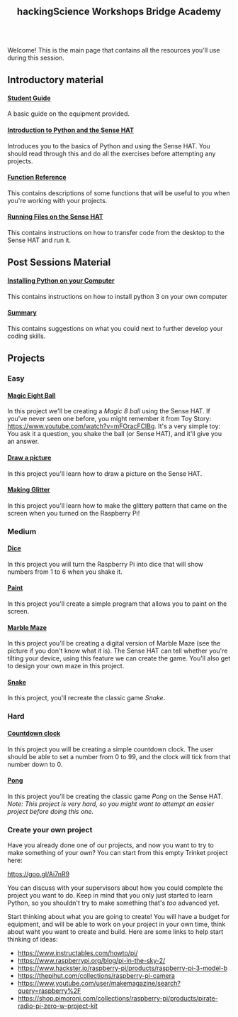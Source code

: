 <h2 align = "center"> hackingScience Workshops Bridge Academy </h2>

<br><br>

Welcome! This is the main page that contains all the resources you'll use during this session. 


## Introductory material

#### [Student Guide](./docs/student_guide.md)

A basic guide on the equipment provided. 

#### [Introduction to Python and the Sense HAT](./docs/sense_hat_intro.md)

Introduces you to the basics of Python and using the Sense HAT. You should
read through this and do all the exercises before attempting any projects.

#### [Function Reference](./docs/function_reference.md)

This contains descriptions of some functions that will be useful to you
when you're working with your projects.

#### [Running Files on the Sense HAT](./docs/running_files_on_the_sense_hat.md)

This contains instructions on how to transfer code from the desktop to the Sense HAT and run it.

## Post Sessions Material

#### [Installing Python on your Computer](./docs/guide_to_installing_python.md)
This contains instructions on how to install python 3 on your own computer

#### [Summary](./docs/what_you_have_learnt.md)
This contains suggestions on what you could next to further develop your coding skills.

## Projects


### Easy

#### [Magic Eight Ball](./docs/magic_eight_ball.md)

In this project we'll be creating a *Magic 8 ball* using the Sense HAT. If you've never seen one
before, you might remember it from Toy Story: <a href="https://www.youtube.com/watch?v=mFOracFClBg">https://www.youtube.com/watch?v=mFOracFClBg</a>. It's a very simple toy: You ask it a question, you shake the ball (or Sense HAT),
and it'll give you an answer.

#### [Draw a picture](./docs/draw_a_picture_project.md)

In this project you'll learn how to draw a picture on the Sense HAT.

#### [Making Glitter](./docs/glitter.md)

In this project you'll learn how to make the glittery pattern that came on the screen when you turned on the Raspberry Pi!

### Medium

#### [Dice](./docs/Dice.md)
In this project you will turn the Raspberry Pi into dice that will show numbers from 1 to 6 when you shake it.

#### [Paint](./docs/paint_project.md)

In this project you'll create a simple program that allows you to paint on the
screen.

#### [Marble Maze](./docs/marble_maze_project.md)

In this project you'll be creating a digital version of Marble Maze (see the
  picture if you don't know what it is).
The Sense HAT can tell whether you're tilting your device, using this feature
we can create the game. You'll also get to design your own maze in this
project.

#### [Snake](./docs/snake_project.md)

In this project, you'll recreate the classic game *Snake*.

### Hard

#### [Countdown clock](./docs/countdown_clock_project.md)

In this project you will be creating a simple countdown clock. The user should
be able to set a number from 0 to 99, and the clock will tick from that number
down to 0.

#### [Pong](./docs/pong_project.md)

In this project you'll be creating the classic game _Pong_ on the Sense HAT.
*Note: This project is very hard, so you might want to attempt an easier project
before doing this one.*



### Create your own project

Have you already done one of our projects, and now you want to try to make something of your own? You can start from this empty Trinket project here:

<a href="https://goo.gl/Ai7nR9" target="_blank">https://goo.gl/Ai7nR9</a>

You can discuss with your supervisors about how you could complete the project you want to do. Keep in mind
that you only just started to learn Python, so you shouldn't try to make something that's *too* advanced yet.

Start thinking about what you are going to create! You will have a budget for equipment, and will be able to work on your project in your own time, think about waht you want to create and build. Here are some links to help start thinking of ideas: 

* <a href="https://www.instructables.com/howto/pi/" target="_blank">https://www.instructables.com/howto/pi/</a>
* <a href="https://www.raspberrypi.org/blog/pi-in-the-sky-2/" target="_blank">https://www.raspberrypi.org/blog/pi-in-the-sky-2/</a>
* <a href="https://www.hackster.io/raspberry-pi/products/raspberry-pi-3-model-b" target="_blank">https://www.hackster.io/raspberry-pi/products/raspberry-pi-3-model-b</a>
* <a href="https://thepihut.com/collections/raspberry-pi-camera" target="_blank">https://thepihut.com/collections/raspberry-pi-camera</a> 
* <a href="https://www.youtube.com/user/makemagazine/search?query=raspberry%2F" target="_blank">https://www.youtube.com/user/makemagazine/search?query=raspberry%2F</a>
* <a href="https://shop.pimoroni.com/collections/raspberry-pi/products/pirate-radio-pi-zero-w-project-kit" target="_blank">https://shop.pimoroni.com/collections/raspberry-pi/products/pirate-radio-pi-zero-w-project-kit</a>


